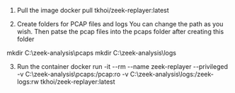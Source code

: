 1. Pull the image
docker pull tkhoi/zeek-replayer:latest

2. Create folders for PCAP files and logs
You can change the path as you wish. Then patse the pcap files into the pcaps folder after creating this folder

mkdir C:\zeek-analysis\pcaps
mkdir C:\zeek-analysis\logs

3. Run the container
docker run -it --rm --name zeek-replayer --privileged -v C:\zeek-analysis\pcaps:/pcap:ro -v C:\zeek-analysis\logs:/zeek-logs:rw tkhoi/zeek-replayer:latest